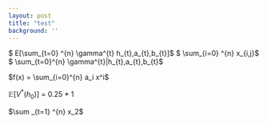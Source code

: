 ```yaml
---
layout: post
title: "test"
background: ''
---
```

$ E[\sum_{t=0} ^{n} \gamma^{t} h_{t},a_{t},b_{t}]$ $ \sum_{i=0} ^{n} x_{i,j}$ $ \sum_{t=0}^{n} \gamma^{t}\|h_{t},a_{t},b_{t}$

$f(x) = \sum_{i=0}^{n} a_i x^i$

$\mathbb{E}[V^{*}(h_{0})]$ = 0.25 * 1

$\sum _{t=1} ^{n} x_2$
